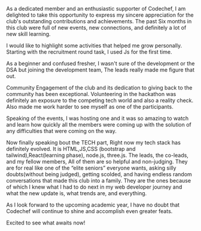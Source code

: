 As a dedicated member and an enthusiastic supporter of Codechef, I am delighted to take this opportunity to express my sincere appreciation for the club's outstanding contributions and achievements.
The past Six months in this club were full of new events, new connections, and definitely a lot of new skill learning.

I would like to highlight some activities that helped me grow personally.
Starting with the recruitment round task, I used Js for the first time.

As a beginner and confused fresher, I wasn't sure of the development or the DSA but joining the development team, The leads really made me figure that out.

Community Engagement of the club and its dedication to giving back to the community has been exceptional. Volunteering in the hackathon was definitely an exposure to the competing tech world and also a reality check. 
Also made me work harder to see myself as one of the participants.

Speaking of the events, I was hosting one and it was so amazing to watch and learn how quickly all the members were coming up with the solution of any difficulties that were coming on the way. 

Now finally speaking bout the TECH part,
Right now my tech stack has definitely evolved.
It is HTML,JS,CSS (bootstrap and tailwind),React(learning phase), node.js, three.js.
The leads, the co-leads, and my fellow members, All of them are so helpful and non-judging. 
They are for real like one of the “elite seniors” everyone wants, asking silly doubts(without being judged), getting scolded, and having endless random conversations that made this club into a family.
They are the ones because of which I knew what I had to do next in my web developer journey and what the new update is, what trends are, and everything.

As I look forward to the upcoming academic year, I have no doubt that Codechef will continue to shine and accomplish even greater feats.

Excited to see what awaits now!
